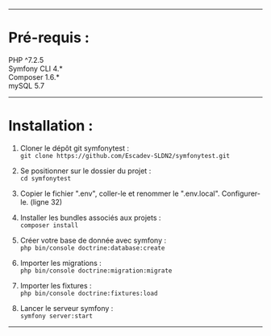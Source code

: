 ------------  
# Pré-requis :  
  
PHP ^7.2.5  
Symfony CLI 4.*  
Composer 1.6.*  
mySQL 5.7  
  
------------  
# Installation :  
  
1. Cloner le dépôt git symfonytest :  
`git clone https://github.com/Escadev-SLDN2/symfonytest.git`  
  
2. Se positionner sur le dossier du projet :  
`cd symfonytest`  
  
3. Copier le fichier ".env", coller-le et renommer le ".env.local". Configurer-le. (ligne 32)  
    
4. Installer les bundles associés aux projets :  
`composer install`  
  
5. Créer votre base de donnée avec symfony :  
`php bin/console doctrine:database:create`  
  
6. Importer les migrations :  
`php bin/console doctrine:migration:migrate`  
  
7. Importer les fixtures :  
`php bin/console doctrine:fixtures:load`  
  
8. Lancer le serveur symfony :  
`symfony server:start`  
  
------------  